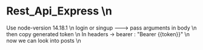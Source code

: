 # Rest_Api_Express \n
Use node-version 14.18.1 \n
login or singup ---> pass arguments in body \n
then copy generated token \n
In headers -> bearer : "Bearer {{token}}" \n
now we can look into posts \n

